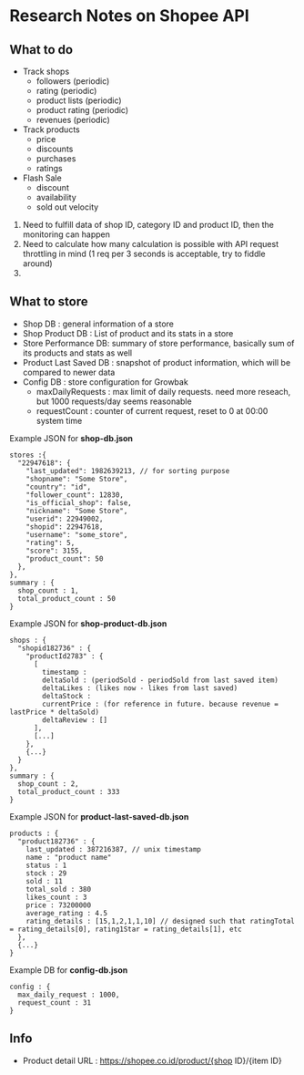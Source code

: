 # Research Notes on Shopee API

## What to do
- Track shops
  - followers (periodic)
  - rating (periodic)
  - product lists (periodic)
  - product rating (periodic)
  - revenues (periodic)
- Track products
  - price
  - discounts
  - purchases
  - ratings
- Flash Sale
  - discount
  - availability
  - sold out velocity

1. Need to fulfill data of shop ID, category ID and product ID, then the monitoring can happen
2. Need to calculate how many calculation is possible with API request throttling in mind (1 req per 3 seconds is acceptable, try to fiddle around)
3. 

## What to store
- Shop DB : general information of a store
- Shop Product DB : List of product and its stats in a store
- Store Performance DB: summary of store performance, basically sum of its products and stats as well
- Product Last Saved DB : snapshot of product information, which will be compared to newer data
- Config DB : store configuration for Growbak
  - maxDailyRequests : max limit of daily requests. need more reseach, but 1000 requests/day seems reasonable
  - requestCount : counter of current request, reset to 0 at 00:00 system time

Example JSON for **shop-db.json**
```
stores :{
  "22947618": {
    "last_updated": 1982639213, // for sorting purpose
    "shopname": "Some Store",
    "country": "id",
    "follower_count": 12830,
    "is_official_shop": false,
    "nickname": "Some Store",
    "userid": 22949002,
    "shopid": 22947618,
    "username": "some_store",
    "rating": 5,
    "score": 3155,
    "product_count": 50
  },
},
summary : {
  shop_count : 1,
  total_product_count : 50
} 
```
Example JSON for **shop-product-db.json**
```
shops : {
  "shopid182736" : {
    "productId2783" : {
      [
        timestamp : 
        deltaSold : (periodSold - periodSold from last saved item)
        deltaLikes : (likes now - likes from last saved)
        deltaStock : 
        currentPrice : (for reference in future. because revenue = lastPrice * deltaSold)
        deltaReview : []
      ],
      [...]
    }, 
    {...}
  }
},
summary : {
  shop_count : 2,
  total_product_count : 333
}
```

Example JSON for **product-last-saved-db.json**
```
products : {
  "product182736" : {
    last_updated : 387216387, // unix timestamp
    name : "product name"
    status : 1
    stock : 29
    sold : 11
    total_sold : 380
    likes_count : 3
    price : 73200000
    average_rating : 4.5
    rating_details : [15,1,2,1,1,10] // designed such that ratingTotal = rating_details[0], rating1Star = rating_details[1], etc
  },
  {...}
}
```

Example DB for **config-db.json**
```
config : {
  max_daily_request : 1000,
  request_count : 31
}
```

## Info
- Product detail URL : https://shopee.co.id/product/{shop ID}/{item ID}